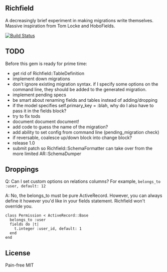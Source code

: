 ## Richfield

A decreasingly brief experiment in making migrations write themselves.
Massive inspiration from Tom Locke and HoboFields.

[![Build Status](https://api.travis-ci.org/bronson/richfield.png?branch=master)](http://travis-ci.org/bronson/richfield)


## TODO

Before this gem is ready for prime time:

- get rid of Richfield::TableDefinition
- implement down migrations
- don't ignore existing migration syntax.  if I specify some options on the command line, they should be added to the generated migration.
- implement pending specs
- be smart about renaming fields and tables instead of adding/dropping
- if the model specifies self.primary_key = :blah, why do I also have to pass it in the fields block?
- try to fix tods
- document document document!
- add code to guess the name of the migration?
- add ability to set config from command line (pending_migration check)
- if reversable, coalesce up/down block into change block?
- release 1.0
- submit patch so Richfield::SchemaFormatter can take over from the more limited AR::SchemaDumper


## Droppings

Q: Can I set custom options on relations columns?  For example, `belongs_to :user, default: 12`

A: No, the belongs_to must be pure ActiveRecord.  However, you can always define
it however you'd like in your fields statement.  Richfield won't override you.

    class Permission < ActiveRecord::Base
      belongs_to :user
      fields do |t|
        t.integer :user_id, default: 1
      end
    end


## License

Pain-free MIT
